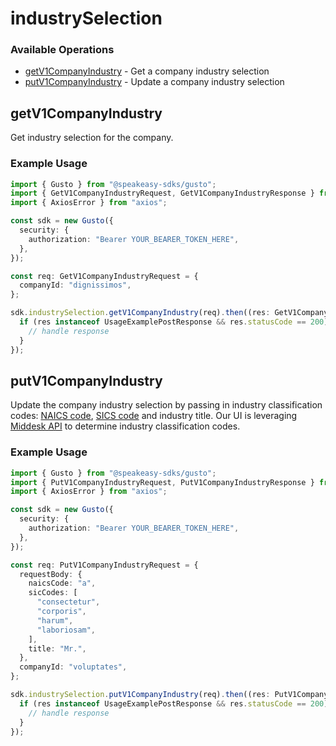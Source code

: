 # industrySelection

### Available Operations

* [getV1CompanyIndustry](#getv1companyindustry) - Get a company industry selection
* [putV1CompanyIndustry](#putv1companyindustry) - Update a company industry selection

## getV1CompanyIndustry

Get industry selection for the company.

### Example Usage

```typescript
import { Gusto } from "@speakeasy-sdks/gusto";
import { GetV1CompanyIndustryRequest, GetV1CompanyIndustryResponse } from "@speakeasy-sdks/gusto/dist/sdk/models/operations";
import { AxiosError } from "axios";

const sdk = new Gusto({
  security: {
    authorization: "Bearer YOUR_BEARER_TOKEN_HERE",
  },
});

const req: GetV1CompanyIndustryRequest = {
  companyId: "dignissimos",
};

sdk.industrySelection.getV1CompanyIndustry(req).then((res: GetV1CompanyIndustryResponse | AxiosError) => {
  if (res instanceof UsageExamplePostResponse && res.statusCode == 200) {
    // handle response
  }
});
```

## putV1CompanyIndustry

Update the company industry selection by passing in industry classification codes: [NAICS code](https://www.naics.com), [SICS code](https://siccode.com/) and industry title. Our UI is leveraging [Middesk API](https://docs.middesk.com/reference/introduction) to determine industry classification codes.

### Example Usage

```typescript
import { Gusto } from "@speakeasy-sdks/gusto";
import { PutV1CompanyIndustryRequest, PutV1CompanyIndustryResponse } from "@speakeasy-sdks/gusto/dist/sdk/models/operations";
import { AxiosError } from "axios";

const sdk = new Gusto({
  security: {
    authorization: "Bearer YOUR_BEARER_TOKEN_HERE",
  },
});

const req: PutV1CompanyIndustryRequest = {
  requestBody: {
    naicsCode: "a",
    sicCodes: [
      "consectetur",
      "corporis",
      "harum",
      "laboriosam",
    ],
    title: "Mr.",
  },
  companyId: "voluptates",
};

sdk.industrySelection.putV1CompanyIndustry(req).then((res: PutV1CompanyIndustryResponse | AxiosError) => {
  if (res instanceof UsageExamplePostResponse && res.statusCode == 200) {
    // handle response
  }
});
```
